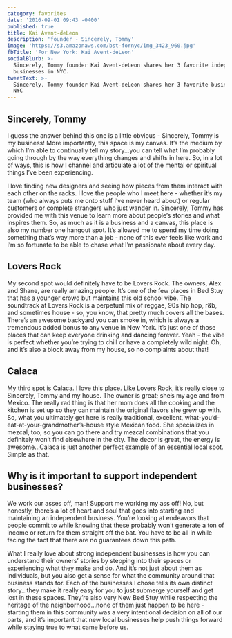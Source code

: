 ```yaml
---
category: favorites
date: '2016-09-01 09:43 -0400'
published: true
title: Kai Avent-deLeon
description: 'founder - Sincerely, Tommy'
image: 'https://s3.amazonaws.com/bst-fornyc/img_3423_960.jpg'
fbTitle: 'For New York: Kai Avent-deLeon'
socialBlurb: >-
  Sincerely, Tommy founder Kai Avent-deLeon shares her 3 favorite independent
  businesses in NYC.
tweetText: >-
  Sincerely, Tommy founder Kai Avent-deLeon shares her 3 favorite businesses in
  NYC
---
```

## Sincerely, Tommy
I guess the answer behind this one is a little obvious - Sincerely, Tommy is my business! More importantly, this space is my canvas. It’s the medium by which I’m able to continually tell my story...you can tell what I’m probably going through by the way everything changes and shifts in here. So, in a lot of ways, this is how I channel and articulate a lot of the mental or spiritual things I’ve been experiencing. 

I love finding new designers and seeing how pieces from them interact with each other on the racks. I love the people who I meet here - whether it’s my team (who always puts me onto stuff I’ve never heard about) or regular customers or complete strangers who just wander in. Sincerely, Tommy has provided me with this venue to learn more about people’s stories and what inspires them. So, as much as it is a business and a canvas, this place is also my number one hangout spot. It’s allowed me to spend my time doing something that’s way more than a job - none of this ever feels like work and I’m so fortunate to be able to chase what I’m passionate about every day. 

## Lovers Rock
My second spot would definitely have to be Lovers Rock. The owners, Alex and Shane, are really amazing people. It’s one of the few places in Bed Stuy that has a younger crowd but maintains this old school vibe. The soundtrack at Lovers Rock is a perpetual mix of reggae, 90s hip hop, r&b, and sometimes house - so, you know, that pretty much covers all the bases. There’s an awesome backyard you can smoke in, which is always a tremendous added bonus to any venue in New York. It’s just one of those places that can keep everyone drinking and dancing forever. Yeah - the vibe is perfect whether you’re trying to chill or have a completely wild night. Oh, and it’s also a block away from my house, so no complaints about that! 

## Calaca
My third spot is Calaca. I love this place. Like Lovers Rock, it’s really close to Sincerely, Tommy and my house. The owner is great; she’s my age and from Mexico. The really rad thing is that her mom does all the cooking and the kitchen is set up so they can maintain the original flavors she grew up with. So, what you ultimately get here is really traditional, excellent, what-you’d-eat-at-your-grandmother’s-house style Mexican food. She specializes in mezcal, too, so you can go there and try mezcal combinations that you definitely won’t find elsewhere in the city. The decor is great, the energy is awesome...Calaca is just another perfect example of an essential local spot. Simple as that.

## Why is it important to support independent businesses?
We work our asses off, man! Support me working my ass off! No, but honestly, there’s a lot of heart and soul that goes into starting and maintaining an independent business. You’re looking at endeavors that people commit to while knowing that these probably won’t generate a ton of income or return for them straight off the bat. You have to be all in while facing the fact that there are no guarantees down this path. 

What I really love about strong independent businesses is how you can understand their owners’ stories by stepping into their spaces or experiencing what they make and do. And it’s not just about them as individuals, but you also get a sense for what the community around that business stands for. Each of the businesses I chose tells its own distinct story...they make it really easy for you to just submerge yourself and get lost in these spaces. They’re also very New Bed Stuy while respecting the heritage of the neighborhood...none of them just happen to be here - starting them in this community was a very intentional decision on all of our parts, and it’s important that new local businesses help push things forward while staying true to what came before us.
